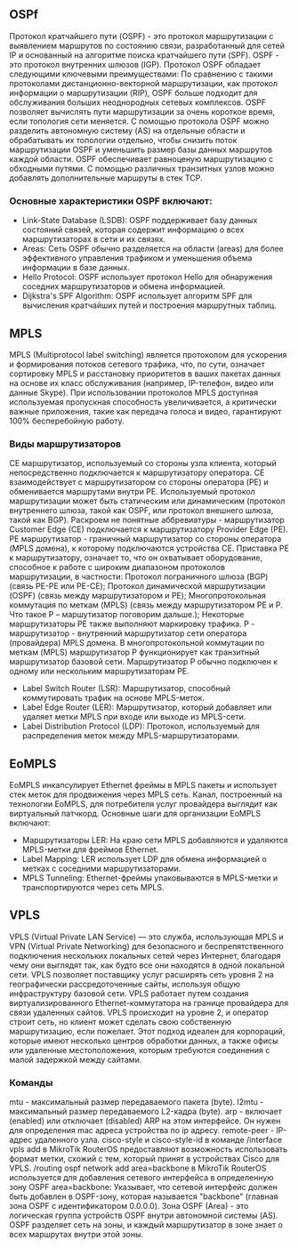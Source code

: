 ## <a>OSPf</a> 
Протокол кратчайшего пути (OSPF) - это протокол маршрутизации с выявлением маршрутов по состоянию связи, разработанный для сетей IP и основанный на алгоритме поиска кратчайшего пути (SPF). OSPF - это протокол внутренних шлюзов (IGP).
Протокол OSPF обладает следующими ключевыми преимуществами:
По сравнению с такими протоколами дистанционно-векторной маршрутизации, как протокол информации о маршрутизации (RIP), OSPF больше подходит для обслуживания больших неоднородных сетевых комплексов. OSPF позволяет вычислять пути маршрутизации за очень короткое время, если топология сети меняется.
С помощью протокола OSPF можно разделить автономную систему (AS) на отдельные области и обрабатывать их топологии отдельно, чтобы снизить поток маршрутизации OSPF и уменьшить размер базы данных маршрутов каждой области.
OSPF обеспечивает равноценую маршрутизацию с обходными путями. С помощью различных транзитных узлов можно добавлять дополнительные маршруты в стек TCP.
### <a>Основные характеристики OSPF включают:</a>
- Link-State Database (LSDB): OSPF поддерживает базу данных состояний связей, которая содержит информацию о всех маршрутизаторах в сети и их связях.
- Areas: Сеть OSPF обычно разделяется на области (areas) для более эффективного управления трафиком и уменьшения объема информации в базе данных.
- Hello Protocol: OSPF использует протокол Hello для обнаружения соседних маршрутизаторов и обмена информацией.
- Dijkstra's SPF Algorithm: OSPF использует алгоритм SPF для вычисления кратчайших путей и построения маршрутных таблиц.

## <a>MPLS</a> 
MPLS (Multiprotocol label switching) является протоколом для ускорения и формирования потоков сетевого трафика, что, по сути, означает сортировку MPLS и расстановку приоритетов в ваших пакетах данных на основе их класс обслуживания (например, IP-телефон, видео или данные Skype). При использовании протоколов MPLS доступная используемая пропускная способность увеличивается, а критически важные приложения, такие как передача голоса и видео, гарантируют 100% бесперебойную работу.
### <a>Виды маршрутизаторов</a>
CE маршрутизатор, используемый со стороны узла клиента, который непосредственно подключается к маршрутизатору оператора.
CE взаимодействует с маршрутизатором со стороны оператора (PE) и обменивается маршрутами внутри PE. Используемый протокол маршрутизации может быть статическим или динамическим (протокол внутреннего шлюза, такой как OSPF, или протокол внешнего шлюза, такой как BGP).
Раскроем не понятные аббревиатуры - маршрутизатор Customer Edge (CE) подключается к маршрутизатору Provider Edge (PE).
PE маршрутизатор - граничный маршрутизатор со стороны оператора (MPLS домена), к которому подключаются устройства CE. Приставка PE к маршрутизатору, означает то, что он охватывает оборудование, способное к работе с широким диапазоном протоколов маршрутизации, в частности:
Протокол пограничного шлюза (BGP) (связь PE-PE или PE-CE);
Протокол динамической маршрутизации (OSPF) (связь между маршрутизатором и PE);
Многопротокольная коммутация по меткам (MPLS) (связь между маршрутизатором PE и P. Что такое P – маршутизатор поговорим дальше.);
Некоторые маршрутизаторы PE также выполняют маркировку трафика.
P - маршрутизатор - внутренний маршрутизатор сети оператора (провайдера) MPLS домена. В многопротокольной коммутации по меткам (MPLS) маршрутизатор P функционирует как транзитный маршрутизатор базовой сети. Маршрутизатор P обычно подключен к одному или нескольким маршрутизаторам PE.

- Label Switch Router (LSR): Маршрутизатор, способный коммутировать трафик на основе MPLS-меток.
- Label Edge Router (LER): Маршрутизатор, который добавляет или удаляет метки MPLS при входе или выходе из MPLS-сети.
- Label Distribution Protocol (LDP): Протокол, используемый для распределения меток между MPLS-маршрутизаторами.

## <a>EoMPLS</a>
EoMPLS инкапсулирует Ethernet фреймы в MPLS пакеты и использует стек меток для продвижения через MPLS сеть.
Канал, построенный на технологии EoMPLS, для потребителя услуг провайдера выглядит как виртуальный патчкорд.
Основные шаги для организации EoMPLS включают:
- Маршрутизаторы LER: На краю сети MPLS добавляются и удаляются MPLS-метки для фреймов Ethernet.
- Label Mapping: LER использует LDP для обмена информацией о метках с соседними маршрутизаторами.
- MPLS Tunneling: Ethernet-фреймы упаковываются в MPLS-метки и транспортируются через сеть MPLS.

## <a>VPLS</a>
VPLS (Virtual Private LAN Service) — это служба, использующая MPLS и VPN (Virtual Private Networking) для безопасного и беспрепятственного подключения нескольких локальных сетей через Интернет, благодаря чему они выглядят так, как будто все они находятся в одной локальной сети. VPLS позволяет поставщику услуг расширять сеть уровня 2 на географически рассредоточенные сайты, используя общую инфраструктуру базовой сети. VPLS работает путем создания виртуализированного Ethernet-коммутатора на границе провайдера для связи удаленных сайтов. VPLS происходит на уровне 2, и оператор строит сеть, но клиент может сделать свою собственную маршрутизацию, если пожелает. Этот подход идеален для корпораций, которые имеют несколько центров обработки данных, а также офисы или удаленные местоположения, которым требуются соединения с малой задержкой между сайтами.

### <a>Команды</a>
mtu - максимальный размер передаваемого пакета (byte).
l2mtu - максимальный размер передаваемого L2-кадра (byte).
arp - включает (enabled) или отключает (disabled) ARP на этом интерфейсе. Он нужен для определения mac адреса устройства по ip адресу.
remote-peer - IP-адрес удаленного узла.
cisco-style и cisco-style-id в команде /interface vpls add в MikroTik RouterOS предоставляют возможность использовать формат метки, схожий с тем, который принят в устройствах Cisco для VPLS.
/routing ospf network add area=backbone в MikroTik RouterOS используется для добавления сетевого интерфейса в определенную зону OSPF area=backbone: Указывает, что сетевой интерфейс должен быть добавлен в OSPF-зону, которая называется "backbone" (главная зона OSPF с идентификатором 0.0.0.0). Зона OSPF (Area) - это логическая группа устройств OSPF внутри автономной системы (AS). OSPF разделяет сеть на зоны, и каждый маршрутизатор в зоне знает о всех маршрутах внутри этой зоны.
